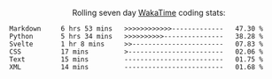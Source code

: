 <!--<p align="center">
  <img width="auto" src ="https://github-readme-stats.vercel.app/api/top-langs/?username=syrkis&layout=compact&hide_border=true&theme=darcula&bg_color=00000000&langs_count=6&hide=jupyter%20notebook,JavaScript,HTML" width = 400>
      <img src ="https://github-readme-streak-stats.herokuapp.com?user=syrkis&theme=darcula&hide_border=true&background=FFFFFF00" width = 400>

</p>-->
<p align="center">Rolling seven day <a href='https://wakatime.com/'> WakaTime</a> coding stats:</p>
<!--START_SECTION:waka-->

```text
Markdown     6 hrs 53 mins   >>>>>>>>>>>>-------------   47.30 %
Python       5 hrs 34 mins   >>>>>>>>>>---------------   38.28 %
Svelte       1 hr 8 mins     >>-----------------------   07.83 %
CSS          17 mins         >------------------------   02.06 %
Text         15 mins         -------------------------   01.75 %
XML          14 mins         -------------------------   01.68 %
```

<!--END_SECTION:waka-->
